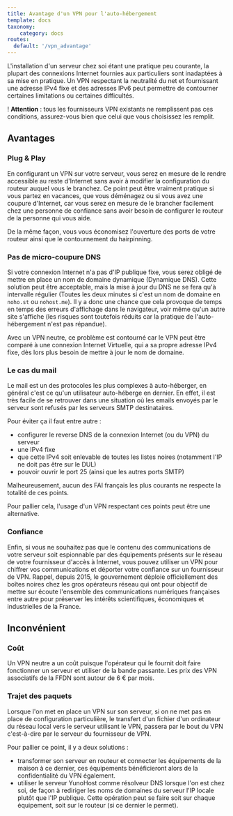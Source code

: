 ```yaml
---
title: Avantage d'un VPN pour l'auto-hébergement
template: docs
taxonomy:
    category: docs
routes:
  default: '/vpn_advantage'
---
```


L'installation d'un serveur chez soi étant une pratique peu courante, la plupart des connexions Internet fournies aux particuliers sont inadaptées à sa mise en pratique. Un VPN respectant la neutralité du net et fournissant une adresse IPv4 fixe et des adresses IPv6 peut permettre de contourner certaines limitations ou certaines difficultés.

! **Attention** : tous les fournisseurs VPN existants ne remplissent pas ces conditions, assurez-vous bien que celui que vous choisissez les remplit.

## Avantages

### Plug & Play

En configurant un VPN sur votre serveur, vous serez en mesure de le rendre accessible au reste d'Internet sans avoir à modifier la configuration du routeur auquel vous le branchez. Ce point peut être vraiment pratique si vous partez en vacances, que vous déménagez ou si vous avez une coupure d'Internet, car vous serez en mesure de le brancher facilement chez une personne de confiance sans avoir besoin de configurer le routeur de la personne qui vous aide.

De la même façon, vous vous économisez l'ouverture des ports de votre routeur ainsi que le contournement du hairpinning.

### Pas de micro-coupure DNS

Si votre connexion Internet n'a pas d'IP publique fixe, vous serez obligé de mettre en place un nom de domaine dynamique (Dynamique DNS). Cette solution peut être acceptable, mais la mise à jour du DNS ne se fera qu'à intervalle régulier (Toutes les deux minutes si c'est un nom de domaine en `noho.st` ou `nohost.me`). Il y a donc une chance que cela provoque de temps en temps des erreurs d'affichage dans le navigateur, voir même qu'un autre site s'affiche (les risques sont toutefois réduits car la pratique de l'auto-hébergement n'est pas répandue).

Avec un VPN neutre, ce problème est contourné car le VPN peut être comparé à une connexion Internet Virtuelle, qui a sa propre adresse IPv4 fixe, dès lors plus besoin de mettre à jour le nom de domaine.

### Le cas du mail

Le mail est un des protocoles les plus complexes à auto-héberger, en général c'est ce qu'un utilisateur auto-héberge en dernier. En effet, il est très facile de se retrouver dans une situation où les emails envoyés par le serveur sont refusés par les serveurs SMTP destinataires.

Pour éviter ça il faut entre autre :

- configurer le reverse DNS de la connexion Internet (ou du VPN) du serveur
- une IPv4 fixe
- que cette IPv4 soit enlevable de toutes les listes noires (notamment l'IP ne doit pas être sur le DUL)
- pouvoir ouvrir le port 25 (ainsi que les autres ports SMTP)

Malheureusement, aucun des FAI français les plus courants ne respecte la totalité de ces points.

Pour pallier cela, l'usage d'un VPN respectant ces points peut être une alternative.

### Confiance

Enfin, si vous ne souhaitez pas que le contenu des communications de votre serveur soit espionnable par des équipements présents sur le réseau de votre fournisseur d'accès à Internet, vous pouvez utiliser un VPN pour chiffrer vos communications et déporter votre confiance sur un fournisseur de VPN. Rappel, depuis 2015, le gouvernement déploie officiellement des boîtes noires chez les gros opérateurs réseau qui ont pour objectif de mettre sur écoute l'ensemble des communications numériques françaises entre autre pour préserver les intérêts scientifiques, économiques et industrielles de la France.

## Inconvénient

### Coût

Un VPN neutre a un coût puisque l'opérateur qui le fournit doit faire fonctionner un serveur et utiliser de la bande passante. Les prix des VPN associatifs de la FFDN sont autour de 6 € par mois.

### Trajet des paquets

Lorsque l'on met en place un VPN sur son serveur, si on ne met pas en place de configuration particulière, le transfert d'un fichier d'un ordinateur du réseau local vers le serveur utilisant le VPN, passera par le bout du VPN c'est-à-dire par le serveur du fournisseur de VPN.

Pour pallier ce point, il y a deux solutions :

- transformer son serveur en routeur et connecter les équipements de la maison à ce dernier, ces équipements bénéficieront alors de la confidentialité du VPN également.
- utiliser le serveur YunoHost comme résolveur DNS lorsque l'on est chez soi, de façon à rediriger les noms de domaines du serveur l'IP locale plutôt que l'IP publique. Cette opération peut se faire soit sur chaque équipement, soit sur le routeur (si ce dernier le permet).
